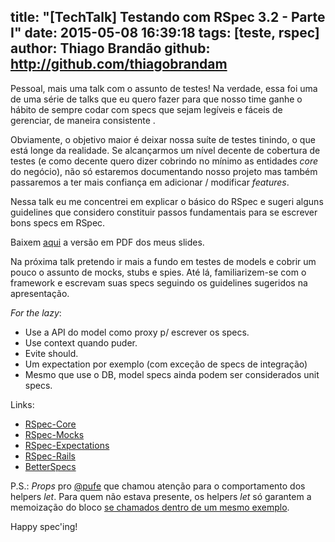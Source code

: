 title: "[TechTalk] Testando com RSpec 3.2 - Parte I"
date: 2015-05-08 16:39:18
tags: [teste, rspec]
author: Thiago Brandão
github: http://github.com/thiagobrandam
---

Pessoal, mais uma talk com o assunto de testes! Na verdade, essa foi uma de uma série de talks que eu quero fazer para que nosso time ganhe o hábito de sempre codar com specs que sejam legíveis e fáceis de gerenciar, de maneira consistente .

Obviamente, o objetivo maior é deixar nossa suíte de testes tinindo, o que está longe da realidade. Se alcançarmos um nível decente de cobertura de testes (e como decente quero dizer cobrindo no mínimo as entidades _core_ do negócio), não só estaremos documentando nosso projeto mas também passaremos a ter mais confiança em adicionar / modificar _features_.

Nessa talk eu me concentrei em explicar o básico do RSpec e sugeri alguns guidelines que considero constituir passos fundamentais para se escrever bons specs em RSpec.

Baixem [aqui](https://s3.amazonaws.com/redealumnidevs/testing-with-rspec-parte-i.pdf) a versão em PDF dos meus slides.

Na próxima talk pretendo ir mais a fundo em testes de models e cobrir um pouco o assunto de mocks, stubs e spies. Até lá, familiarizem-se com o framework e escrevam suas specs seguindo os guidelines sugeridos na apresentação.

_For the lazy_:

* Use a API do model como proxy p/ escrever os specs.
* Use context quando puder.
* Evite should.
* Um expectation por exemplo (com exceção de specs de integração)
* Mesmo que use o DB, model specs ainda podem ser considerados unit specs.

Links:

* [RSpec-Core](http://www.relishapp.com/rspec/rspec-core/v/3-2)
* [RSpec-Mocks](http://www.relishapp.com/rspec/rspec-mocks/v/3-2/docs/)
* [RSpec-Expectations](http://www.relishapp.com/rspec/rspec-expectations/v/3-2/docs/)
* [RSpec-Rails](http://www.relishapp.com/rspec/rspec-rails/v/3-2/docs/)
* [BetterSpecs](http://betterspecs.org/)


P.S.: _Props_ pro [@pufe](http://github.com/pufe) que chamou atenção para o comportamento dos helpers _let_. Para quem não estava presente, os helpers _let_ só garantem a memoização do bloco [se chamados dentro de um mesmo exemplo](https://gist.github.com/thiagobrandam/9444093be25b08920c2b).

Happy spec'ing!
